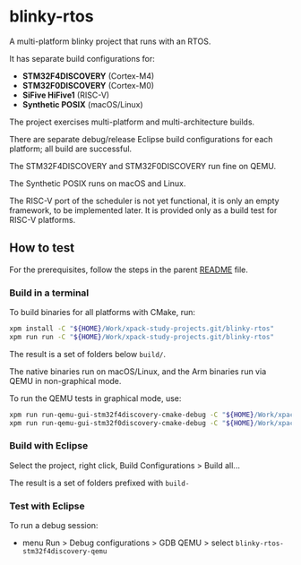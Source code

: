 # blinky-rtos

A multi-platform blinky project that runs with an RTOS.

It has separate build configurations for:

- **STM32F4DISCOVERY** (Cortex-M4)
- **STM32F0DISCOVERY** (Cortex-M0)
- **SiFive HiFive1** (RISC-V)
- **Synthetic POSIX** (macOS/Linux)

The project exercises multi-platform and multi-architecture builds.

There are separate debug/release Eclipse build configurations for each
platform; all build are successful.

The STM32F4DISCOVERY and STM32F0DISCOVERY run fine on QEMU.

The Synthetic POSIX runs on macOS and Linux.

The RISC-V port of the scheduler is not yet functional, it is only an
empty framework, to be implemented later. It is provided only as a build
test for RISC-V platforms.

## How to test

For the prerequisites, follow the steps in the parent
[README](../README.md) file.

### Build in a terminal

To build binaries for all platforms with CMake, run:

```sh
xpm install -C "${HOME}/Work/xpack-study-projects.git/blinky-rtos"
xpm run run -C "${HOME}/Work/xpack-study-projects.git/blinky-rtos"
```

The result is a set of folders below `build/`.

The native binaries run on macOS/Linux, and the Arm binaries run via QEMU
in non-graphical mode.

To run the QEMU tests in graphical mode, use:

```sh
xpm run run-qemu-gui-stm32f4discovery-cmake-debug -C "${HOME}/Work/xpack-study-projects.git/blinky-rtos"
xpm run run-qemu-gui-stm32f0discovery-cmake-debug -C "${HOME}/Work/xpack-study-projects.git/blinky-rtos"

```

### Build with Eclipse

Select the project, right click, Build Configurations > Build all...

The result is a set of folders prefixed with `build-`

### Test with Eclipse

To run a debug session:

- menu Run > Debug configurations > GDB QEMU > select `blinky-rtos-stm32f4discovery-qemu`
